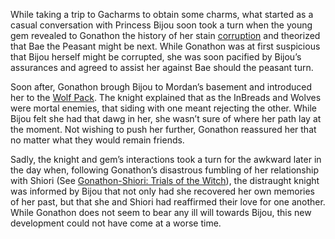 <!-- title: A Rock and a Hard Place -->

While taking a trip to Gacharms to obtain some charms, what started as a casual conversation with Princess Bijou soon took a turn when the young gem revealed to Gonathon the history of her stain [corruption](https://www.youtube.com/live/BSPi8sTHdAY?si=kbE6-YQRyp3CFpJQ&t=715) and theorized that Bae the Peasant might be next. While Gonathon was at first suspicious that Bijou herself might be corrupted, she was soon pacified by Bijou’s assurances and agreed to assist her against Bae should the peasant turn.

Soon after, Gonathon brough Bijou to Mordan’s basement and introduced her to the [Wolf Pack](https://www.youtube.com/live/BSPi8sTHdAY?si=mVR0jSVdL_aFNKuq&t=2616). The knight explained that as the InBreads and Wolves were mortal enemies, that siding with one meant rejecting the other. While Bijou felt she had that dawg in her, she wasn’t sure of where her path lay at the moment. Not wishing to push her further, Gonathon reassured her that no matter what they would remain friends.
 
Sadly, the knight and gem’s interactions took a turn for the awkward later in the day when, following Gonathon’s disastrous fumbling of her relationship with Shiori (See [Gonathon-Shiori: Trials of the Witch](#edge:gigi-shiori)), the distraught knight was informed by Bijou that not only had she recovered her own memories of her past, but that she and Shiori had reaffirmed their love for one another. While Gonathon does not seem to bear any ill will towards Bijou, this new development could not have come at a worse time.